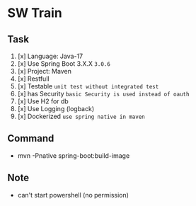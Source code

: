 # SW Train
## Task
1. [x] Language: Java-17
2. [x] Use Spring Boot 3.X.X `3.0.6` 
3. [x] Project: Maven
4. [x] Restfull
5. [x] Testable `unit test without integrated test`
6. [x] has Security `basic Security is used instead of oauth`
7. [x] Use H2 for db
8. [x] Use Logging (logback)
9. [x] Dockerized `use spring native in maven`

## Command
* mvn -Pnative spring-boot:build-image

## Note
* can't start powershell (no permission)
